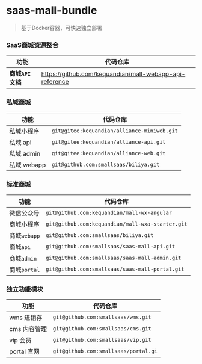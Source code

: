 # saas-mall-bundle
> 基于Docker容器，可快速独立部署

### SaaS商城资源整合
| **功能**               | **代码仓库**                                                 
| ---------------------- | ------------------------------------------------------------ 
| **商城`API`文档**        | https://github.com/kequandian/mall-webapp-api-reference

### 私域商城 
| **功能**           | **代码仓库**
| ----------------- | ------------------------------------------------------------ 
| 私域小程序         | `git@gitee:kequandian/alliance-miniweb.git`
| 私域 api          | `git@gitee:kequandian/alliance-api.git`
| 私域 admin        | `git@gitee:kequandian/alliance-web.git`
| 私域 webapp       | `git@github.com:smallsaas/biliya.git`

### 标准商城 
| **功能**           | **代码仓库**
| ----------------- | ------------------------------------------------------------ 
| 微信公众号         | `git@github.com:kequandian/mall-wx-angular`
| 商城小程序         | `git@github.com:kequandian/mall-wxa-starter.git`
| 商城`webapp`      | `git@github.com:smallsaas/biliya.git`
| 商城`api`         | `git@github.com:smallsaas/saas-mall-api.git`
| 商城`admin`       | `git@github.com:smallsaas/saas-mall-admin.git`
| 商城`portal`      | `git@github.com:smallsaas/saas-mall-portal.git`

### 独立功能模块
| **功能**           | **代码仓库**
| ----------------- | ------------------------------------------------------------ 
| wms 进销存             | `git@github.com:smallsaas/wms.git`
| cms 内容管理           | `git@github.com:smallsaas/cms.git`
| vip 会员               | `git@github.com:smallsaas/vip.git`
| portal 官网            | `git@github.com:smallsaas/portal.gi`
